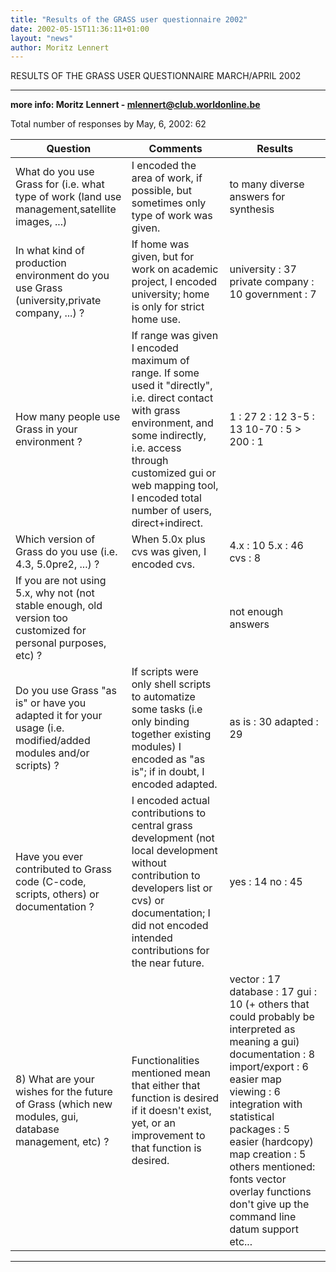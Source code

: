 ```yaml
---
title: "Results of the GRASS user questionnaire 2002"
date: 2002-05-15T11:36:11+01:00
layout: "news"
author: Moritz Lennert
---
```



RESULTS OF THE GRASS USER QUESTIONNAIRE MARCH/APRIL 2002

------------------------------------------------------------------------

**more info: Moritz Lennert - mlennert@club.worldonline.be**

Total number of responses by May, 6, 2002: 62


| Question                                                                                                       | Comments                                                                                                                                                                                                                                              | Results                                                                                                                                                                                                                                                                                                                                                     |
|----------------------------------------------------------------------------------------------------------------|-------------------------------------------------------------------------------------------------------------------------------------------------------------------------------------------------------------------------------------------------------|-------------------------------------------------------------------------------------------------------------------------------------------------------------------------------------------------------------------------------------------------------------------------------------------------------------------------------------------------------------|
| What do you use Grass for (i.e. what type of work (land use management,satellite images, ...)                  | I encoded the area of work, if possible, but sometimes only type of work was given.                                                                                                                                                                   | to many diverse answers for synthesis                                                                                                                                                                                                                                                                                                                       |
| In what kind of production environment do you use Grass (university,private company, ...) ?                    | If home was given, but for work on academic project, I encoded university; home is only for strict home use.                                                                                                                                          | university : 37  private company : 10  government : 7                                                                                                                                                                                                                                                                                                       |
| How many people use Grass in your environment ?                                                                | If range was given I encoded maximum of range. If some used it "directly", i.e. direct contact with grass environment, and some indirectly, i.e. access through customized gui or web mapping tool, I encoded total number of users, direct+indirect. | 1 : 27  2 : 12  3-5 : 13  10-70 : 5  > 200 : 1                                                                                                                                                                                                                                                                                                              |
| Which version of Grass do you use (i.e. 4.3, 5.0pre2, ...) ?                                                   | When 5.0x plus cvs was given, I encoded cvs.                                                                                                                                                                                                          | 4.x : 10  5.x : 46  cvs : 8                                                                                                                                                                                                                                                                                                                                 |
| If you are not using 5.x, why not (not stable enough, old version too customized for personal purposes, etc) ? |                                                                                                                                                                                                                                                       | not enough answers                                                                                                                                                                                                                                                                                                                                          |
| Do you use Grass "as is" or have you adapted it for your usage (i.e. modified/added modules and/or scripts) ?  | If scripts were only shell scripts to automatize some tasks (i.e only binding together existing modules) I encoded as "as is"; if in doubt, I encoded adapted.                                                                                        | as is : 30  adapted : 29                                                                                                                                                                                                                                                                                                                                    |
| Have you ever contributed to Grass code (C-code, scripts, others) or documentation ?                           | I encoded actual contributions to central grass development (not local development without contribution to developers list or cvs) or documentation; I did not encoded intended contributions for the near future.                                    | yes : 14  no : 45                                                                                                                                                                                                                                                                                                                                           |
| 8) What are your wishes for the future of Grass (which new modules, gui, database management, etc) ?           | Functionalities mentioned mean that either that function is desired if it doesn't exist, yet, or an improvement to that function is desired.                                                                                                          | vector : 17  database : 17  gui : 10 (+ others that could probably be interpreted as meaning a gui)  documentation : 8  import/export : 6  easier map viewing : 6  integration with statistical packages : 5  easier (hardcopy) map creation : 5  others mentioned:  fonts  vector overlay functions  don't give up the command line  datum support  etc... |


------------------------------------------------------------------------
